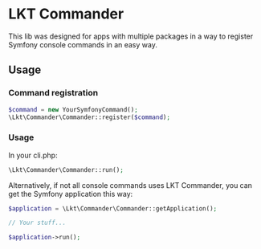 # LKT Commander

This lib was designed for apps with multiple packages in a way to register Symfony console commands in an easy way.

## Usage

### Command registration

```php
$command = new YourSymfonyCommand(); 
\Lkt\Commander\Commander::register($command);
```

### Usage

In your cli.php:

```php
\Lkt\Commander\Commander::run();
```

Alternatively, if not all console commands uses LKT Commander, you can get the Symfony application this way:

```php
$application = \Lkt\Commander\Commander::getApplication();

// Your stuff...

$application->run();
```